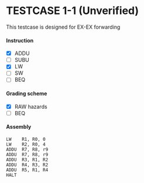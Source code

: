 # TESTCASE 1-1 (Unverified)

This testcase is designed for EX-EX forwarding

#### Instruction
- [x] ADDU
- [ ] SUBU
- [x] LW
- [ ] SW
- [ ] BEQ

#### Grading scheme
- [x] RAW hazards
- [ ] BEQ

#### Assembly
```
LW    R1, R0, 0
LW    R2, R0, 4
ADDU  R7, R8, r9
ADDU  R7, R8, r9
ADDU  R3, R1, R2
ADDU  R4, R3, R2
ADDU  R5, R1, R4
HALT
```